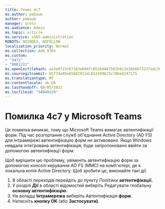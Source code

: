 ```yaml
---
title: Teams 4c7
ms.author: pebaum
author: pebaum
manager: scotv
ms.audience: Admin
ms.topic: article
ms.service: o365-administration
ROBOTS: NOINDEX, NOFOLLOW
localization_priority: Normal
ms.collection: Adm_O365
ms.custom:
- "3472"
- "9001211"
ms.openlocfilehash: ea3e8f23c07103e604fc6b264047582b9c3e26b6b73237adc30eba574e06cfd3
ms.sourcegitcommit: b5f7da89a650d2915dc652449623c78be6247175
ms.translationtype: MT
ms.contentlocale: uk-UA
ms.lasthandoff: 08/05/2021
ms.locfileid: "54049329"
---
```

# <a name="4c7-error-in-microsoft-teams"></a>Помилка 4c7 у Microsoft Teams

Ця помилка виникає, тому що Microsoft Teams вимагає автентифікації форм. Під час розгортання служб об'єднання Active Directory (AD FS) для інтрамережі автентифікацію форм не активовано. Якщо Windows невдала інтегрована автентифікація, буде запропоновано ввійти за допомогою автентифікації форм.

Щоб вирішити цю проблему, увімкніть автентифікацію форм за допомогою консолі керування AD FS (MMC) на комп'ютері, де є локальна копія Active Directory. Щоб зробити це, виконайте такі дії. 

1. В області переходів перейдіть до пункту Політики **автентифікації.**
2. У розділі **Дії** в області відомостей виберіть Редагувати глобальну **основну автентифікацію.**
3. На вкладці **Інтрамережа** виберіть Автентифікація **форм**.
4. Натисніть **кнопку OK** (або **Застосувати).**
